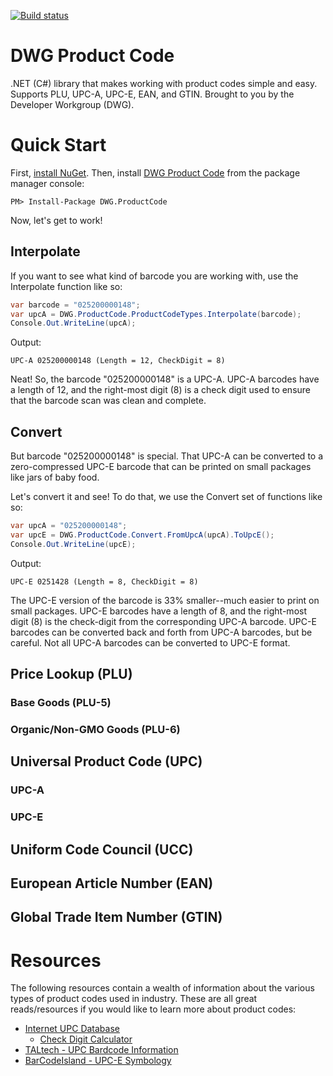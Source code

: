 [![Build status](https://ci.appveyor.com/api/projects/status/pf6x7pjg984fbbym?svg=true)](https://ci.appveyor.com/project/aescharfenberg/product-code)

# DWG Product Code

.NET (C#) library that makes working with product codes simple and easy. Supports PLU, UPC-A, UPC-E, EAN, and GTIN. Brought to you by the Developer Workgroup (DWG).

# Quick Start

First, [install NuGet](http://docs.nuget.org/docs/start-here/installing-nuget). Then, install [DWG Product Code](https://www.nuget.org/packages/DWG.ProductCode/) from the package manager console:

```
PM> Install-Package DWG.ProductCode
```

Now, let's get to work!

## Interpolate

If you want to see what kind of barcode you are working with, use the Interpolate function like so:

```csharp
var barcode = "025200000148";
var upcA = DWG.ProductCode.ProductCodeTypes.Interpolate(barcode);
Console.Out.WriteLine(upcA);
```

Output:

```
UPC-A 025200000148 (Length = 12, CheckDigit = 8)
```

Neat! So, the barcode "025200000148" is a UPC-A. UPC-A barcodes have a length of 12, and the right-most digit (8) is a check digit used to ensure that the barcode scan was clean and complete.

## Convert

But barcode "025200000148" is special. That UPC-A can be converted to a zero-compressed UPC-E barcode that can be printed on small packages like jars of baby food.

Let's convert it and see! To do that, we use the Convert set of functions like so:

```csharp
var upcA = "025200000148";
var upcE = DWG.ProductCode.Convert.FromUpcA(upcA).ToUpcE();
Console.Out.WriteLine(upcE);
```

Output:

```
UPC-E 0251428 (Length = 8, CheckDigit = 8)
```

The UPC-E version of the barcode is 33% smaller--much easier to print on small packages. UPC-E barcodes have a length of 8, and the right-most digit (8) is the check-digit from the corresponding UPC-A barcode. UPC-E barcodes can be converted back and forth from UPC-A barcodes, but be careful. Not all UPC-A barcodes can be converted to UPC-E format.

## Price Lookup (PLU)

### Base Goods (PLU-5)

### Organic/Non-GMO Goods (PLU-6)

## Universal Product Code (UPC)

### UPC-A

### UPC-E

## Uniform Code Council (UCC)

## European Article Number (EAN)

## Global Trade Item Number (GTIN)

# Resources

The following resources contain a wealth of information about the various types of product codes used in industry. These are all great reads/resources if you would like to learn more about product codes:

* [Internet UPC Database](https://upcdatabase.com/)
  * [Check Digit Calculator](https://upcdatabase.com/checkdigit.asp)
* [TALtech - UPC Bardcode Information](https://www.taltech.com/barcodesoftware/symbologies/upc)
* [BarCodeIsland - UPC-E Symbology](http://www.barcodeisland.com/upce.phtml)
